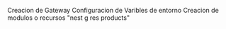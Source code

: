 Creacion de Gateway
Configuracion de Varibles de entorno 
Creacion de modulos o recursos "nest g res products"


